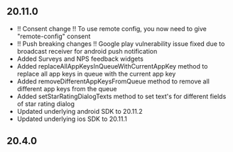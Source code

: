 ## 20.11.0
* !! Consent change !! To use remote config, you now need to give "remote-config" consent
* !! Push breaking changes !! Google play vulnerability issue fixed due to broadcast receiver for android push notification
* Added Surveys and NPS feedback widgets
* Added replaceAllAppKeysInQueueWithCurrentAppKey method to replace all app keys in queue with the current app key
* Added removeDifferentAppKeysFromQueue method to remove all different app keys from the queue
* Added setStarRatingDialogTexts method to set text's for different fields of star rating dialog
* Updated underlying android SDK to 20.11.2
* Updated underlying ios SDK to 20.11.1

## 20.4.0
